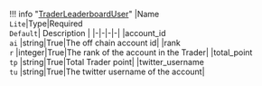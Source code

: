 !!! info "[TraderLeaderboardUser](/../../schemas/trader_leaderboard_user)"
    |Name<br>`Lite`|Type|Required<br>`Default`| Description |
    |-|-|-|-|
    |account_id<br>`ai` |string|True|The off chain account id|
    |rank<br>`r` |integer|True|The rank of the account in the Trader|
    |total_point<br>`tp` |string|True|Total Trader point|
    |twitter_username<br>`tu` |string|True|The twitter username of the account|
